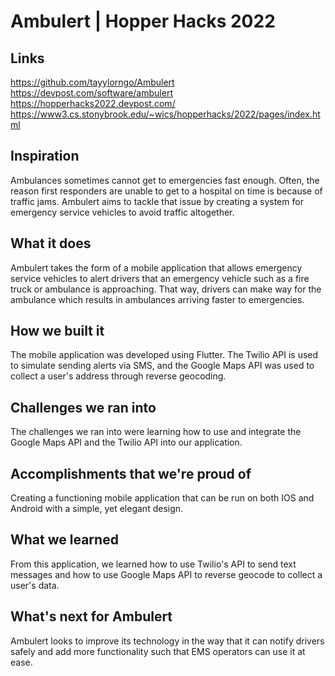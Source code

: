 # Ambulert | Hopper Hacks 2022

## Links
https://github.com/tayylorngo/Ambulert
https://devpost.com/software/ambulert
https://hopperhacks2022.devpost.com/
https://www3.cs.stonybrook.edu/~wics/hopperhacks/2022/pages/index.html

## Inspiration
Ambulances sometimes cannot get to emergencies fast enough.  Often, the reason first responders are unable to get to a hospital on time is because of traffic jams. Ambulert aims to tackle that issue by creating a system for emergency service vehicles to avoid traffic altogether. 
## What it does
Ambulert takes the form of a mobile application that allows emergency service vehicles to alert drivers that an emergency vehicle such as a fire truck or ambulance is approaching. That way, drivers can make way for the ambulance which results in ambulances arriving faster to emergencies. 
## How we built it
The mobile application was developed using Flutter. The Twilio API is used to simulate sending alerts via SMS, and the Google Maps API was used to collect a user's address through reverse geocoding. 
## Challenges we ran into
The challenges we ran into were learning how to use and integrate the Google Maps API and the Twilio API into our application. 
## Accomplishments that we're proud of
Creating a functioning mobile application that can be run on both IOS and Android with a simple, yet elegant design. 
## What we learned
From this application, we learned how to use Twilio's API to send text messages and how to use Google Maps API to reverse geocode to collect a user's data. 
## What's next for Ambulert
Ambulert looks to improve its technology in the way that it can notify drivers safely and add more functionality such that EMS operators can use it at ease. 
